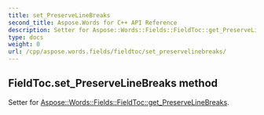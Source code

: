 ```yaml
---
title: set_PreserveLineBreaks
second_title: Aspose.Words for C++ API Reference
description: Setter for Aspose::Words::Fields::FieldToc::get_PreserveLineBreaks. 
type: docs
weight: 0
url: /cpp/aspose.words.fields/fieldtoc/set_preservelinebreaks/
---
```

## FieldToc.set_PreserveLineBreaks method


Setter for [Aspose::Words::Fields::FieldToc::get_PreserveLineBreaks](./get_preservelinebreaks/).

